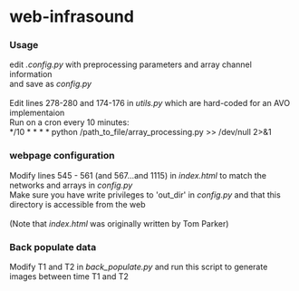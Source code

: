 # web-infrasound


### Usage
edit <i>.config.py</i> with preprocessing parameters and array channel information<br>
and save as <i>config.py</i><br>
<br>
Edit lines 278-280 and 174-176 in <i>utils.py</i> which are hard-coded for an AVO implementaion
<br>
Run on a cron every 10 minutes:<br>
\*/10 \* \* \* \* python /path_to_file/array_processing.py >> /dev/null 2>&1<br>

### webpage configuration
Modify lines 545 - 561 (and 567...and 1115) in <i>index.html</i> to match the networks and arrays in <i>config.py</i><br>
Make sure you have write privileges to 'out_dir' in <i>config.py</i> and that this directory is accessible from the web
<br><br>
(Note that <i>index.html</i> was originally written by Tom Parker)

### Back populate data
Modify T1 and T2 in <i>back_populate.py</i> and run this script to generate images between time T1 and T2
